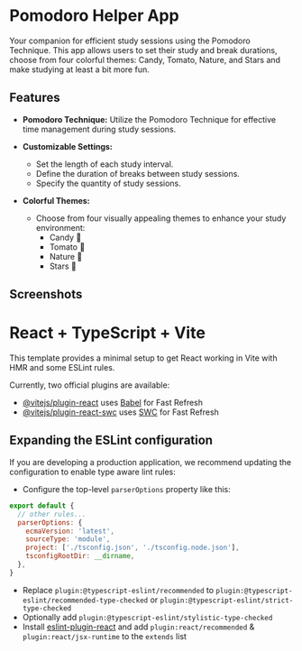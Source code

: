 # Pomodoro Helper App
Your companion for efficient study sessions using the Pomodoro Technique. This app allows users to set their study and break durations, choose from four colorful themes: Candy, Tomato, Nature, and Stars and make studying at least a bit more fun.

## Features

- **Pomodoro Technique:** Utilize the Pomodoro Technique for effective time management during study sessions.

- **Customizable Settings:**
  - Set the length of each study interval.
  - Define the duration of breaks between study sessions.
  - Specify the quantity of study sessions.

- **Colorful Themes:**
  - Choose from four visually appealing themes to enhance your study environment:
    - Candy 🍭
    - Tomato 🍅
    - Nature 🌿
    - Stars 🌌

## Screenshots

# React + TypeScript + Vite

This template provides a minimal setup to get React working in Vite with HMR and some ESLint rules.

Currently, two official plugins are available:

- [@vitejs/plugin-react](https://github.com/vitejs/vite-plugin-react/blob/main/packages/plugin-react/README.md) uses [Babel](https://babeljs.io/) for Fast Refresh
- [@vitejs/plugin-react-swc](https://github.com/vitejs/vite-plugin-react-swc) uses [SWC](https://swc.rs/) for Fast Refresh

## Expanding the ESLint configuration

If you are developing a production application, we recommend updating the configuration to enable type aware lint rules:

- Configure the top-level `parserOptions` property like this:

```js
export default {
  // other rules...
  parserOptions: {
    ecmaVersion: 'latest',
    sourceType: 'module',
    project: ['./tsconfig.json', './tsconfig.node.json'],
    tsconfigRootDir: __dirname,
  },
}
```

- Replace `plugin:@typescript-eslint/recommended` to `plugin:@typescript-eslint/recommended-type-checked` or `plugin:@typescript-eslint/strict-type-checked`
- Optionally add `plugin:@typescript-eslint/stylistic-type-checked`
- Install [eslint-plugin-react](https://github.com/jsx-eslint/eslint-plugin-react) and add `plugin:react/recommended` & `plugin:react/jsx-runtime` to the `extends` list
